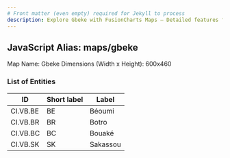 ```yaml
---
# Front matter (even empty) required for Jekyll to process
description: Explore Gbeke with FusionCharts Maps – Detailed features for seamless integration. Try now & enhance your data visualization today! 
---
```


## JavaScript Alias: maps/gbeke

Map Name: Gbeke
Dimensions (Width x Height): 600x460

### List of Entities

ID | Short label | Label
---|---|---|
CI.VB.BE|BE|Béoumi
CI.VB.BR|BR|Botro
CI.VB.BC|BC|Bouaké
CI.VB.SK|SK|Sakassou
